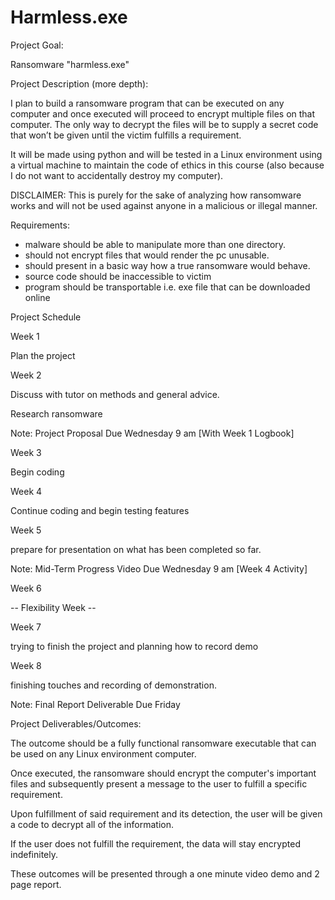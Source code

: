 # Harmless.exe

Project Goal:

Ransomware "harmless.exe"

Project Description (more depth):
	

I plan to build a ransomware program that can be executed on any computer and once executed will proceed to encrypt multiple files on that computer. The only way to decrypt the files will be to supply a secret code that won’t be given until the victim fulfills a requirement.

It will be made using python and will be tested in a Linux environment using a virtual machine to maintain the code of ethics in this course (also because I do not want to accidentally destroy my computer).

DISCLAIMER: This is purely for the sake of analyzing how ransomware works and will not be used against anyone in a malicious or illegal manner.

Requirements: 
- malware should be able to manipulate more than one directory.
- should not encrypt files that would render the pc unusable.
- should present in a basic way how a true ransomware would behave. 
- source code should be inaccessible to victim
- program should be transportable i.e. exe file that can be         downloaded online

Project Schedule
	

Week 1
	

 Plan the project

Week 2
	

 Discuss with tutor on methods and general advice.

Research ransomware
	

Note: Project Proposal Due Wednesday 9 am [With Week 1 Logbook]

Week 3
	

 Begin coding 

Week 4
	

 Continue coding and begin testing features

Week 5
	

 prepare for presentation on what has been completed so far. 
	

Note: Mid-Term Progress Video Due Wednesday 9 am [Week 4 Activity]

Week 6   
	

-- Flexibility Week --

 
	

Week 7
	

trying to finish the project and planning how to record demo

 
	

Week 8
	

finishing touches and recording of demonstration. 
	

Note: Final Report Deliverable Due Friday

Project Deliverables/Outcomes:   
	

The outcome should be a fully functional ransomware executable that can be used on any Linux environment computer.

Once executed, the ransomware should encrypt the computer's important files and subsequently present a message to the user to fulfill a specific requirement. 

Upon fulfillment of said requirement and its detection, the user will be given a code to decrypt all of the information. 

If the user does not fulfill the requirement, the data will stay encrypted indefinitely. 

These outcomes will be presented through a one minute video demo and 2 page report. 
